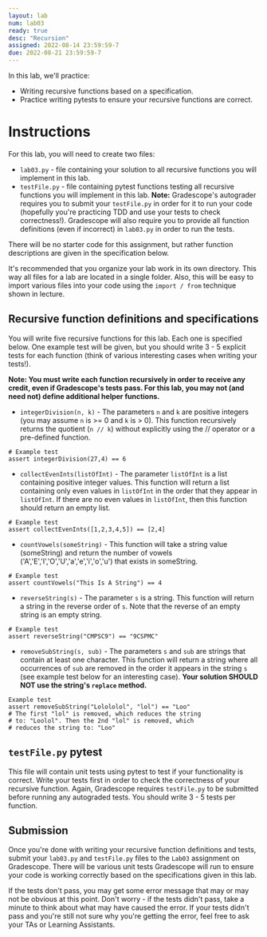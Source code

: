 ```yaml
---
layout: lab
num: lab03
ready: true
desc: "Recursion"
assigned: 2022-08-14 23:59:59-7
due: 2022-08-21 23:59:59-7
---
```


In this lab, we'll practice:

* Writing recursive functions based on a specification.
* Practice writing pytests to ensure your recursive functions are correct.

# Instructions

For this lab, you will need to create two files:
* `lab03.py` - file containing your solution to all recursive functions you will implement in this lab.
* `testFile.py` - file containing pytest functions testing all recursive functions you will implement in this lab. **Note:** Gradescope's autograder requires you to submit your `testFile.py` in order for it to run your code (hopefully you're practicing TDD and use your tests to check correctness!). Gradescope will also require you to provide all function definitions (even if incorrect) in `lab03.py` in order to run the tests.

There will be no starter code for this assignment, but rather function descriptions are given in the specification below.

It's recommended that you organize your lab work in its own directory. This way all files for a lab are located in a single folder. Also, this will be easy to import various files into your code using the `import / from` technique shown in lecture.

## Recursive function definitions and specifications

You will write five recursive functions for this lab. Each one is specified below. One example test will be given, but you should write 3 - 5 explicit tests for each function (think of various interesting cases when writing your tests!).

**Note: You must write each function recursively in order to receive any credit, even if Gradescope's tests pass. For this lab, you may not (and need not) define additional helper functions.**

* `integerDivision(n, k)` - The parameters `n` and `k` are positive integers (you may assume `n` is >= 0 and `k` is > 0). This function recursively returns the quotient (`n // k`) without explicitly using the // operator or a pre-defined function.

```
# Example test
assert integerDivision(27,4) == 6
```

* `collectEvenInts(listOfInt)` - The parameter `listOfInt` is a list containing positive integer values. This function will return a list containing only even values in `listOfInt` in the order that they appear in `listOfInt`. If there are no even values in `listOfInt`, then this function should return an empty list.

```
# Example test
assert collectEvenInts([1,2,3,4,5]) == [2,4]
```

* `countVowels(someString)` - This function will take a string value (someString) and return the number of vowels ('A','E','I','O','U','a','e','i','o','u') that exists in someString.

```
# Example test
assert countVowels("This Is A String") == 4
```

* `reverseString(s)` - The parameter `s` is a string. This function will return a string in the reverse order of `s`. Note that the reverse of an empty string is an empty string.

```
# Example test
assert reverseString("CMPSC9") == "9CSPMC"
```

* `removeSubString(s, sub)` - The parameters `s` and `sub` are strings that contain at least one character. This function will return a string where all occurrences of `sub` are removed in the order it appears in the string `s` (see example test below for an interesting case). **Your solution SHOULD NOT use the string's `replace` method.**

```
Example test
assert removeSubString("Lolololol", "lol") == "Loo"
# The first "lol" is removed, which reduces the string 
# to: "Loolol". Then the 2nd "lol" is removed, which 
# reduces the string to: "Loo"
```

## `testFile.py` pytest

This file will contain unit tests using pytest to test if your functionality is correct. Write your tests first in order to check the correctness of your recursive function. Again, Gradescope requires `testFile.py` to be submitted before running any autograded tests. You should write 3 - 5 tests per function.

## Submission

Once you're done with writing your recursive function definitions and tests, submit your `lab03.py` and `testFile.py` files to the `Lab03` assignment on Gradescope. There will be various unit tests Gradescope will run to ensure your code is working correctly based on the specifications given in this lab.

If the tests don't pass, you may get some error message that may or may not be obvious at this point. Don't worry - if the tests didn't pass, take a minute to think about what may have caused the error. If your tests didn't pass and you're still not sure why you're getting the error, feel free to ask your TAs or Learning Assistants.

